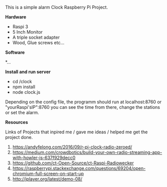 
This is a simple alarm Clock Raspberry Pi Project.

__Hardware__

* Raspi 3
* 5 Inch Monitor
* A triple socket adapter
* Wood, Glue screws etc...

__Software__ 

*...

__Install and run server__

* cd /clock 
* npm install
* node clock.js

Depending on the config file, the programm should run at localhost:8760 or "yourRaspi'sIP":8760
you can see the time from there, change the stations or set the alarm.

__Resources__

Links of Projects that inpired me / gave me ideas / helped me get the project done.

1. https://andyfelong.com/2016/09/r-pi-clock-radio-zeroed/
1. https://medium.com/crowdbotics/build-your-own-radio-streaming-app-with-howler-js-637f929decc0
1. https://github.com/ct-Open-Source/ct-Raspi-Radiowecker
1. https://raspberrypi.stackexchange.com/questions/69204/open-chromium-full-screen-on-start-up
1. http://jplayer.org/latest/demo-08/
